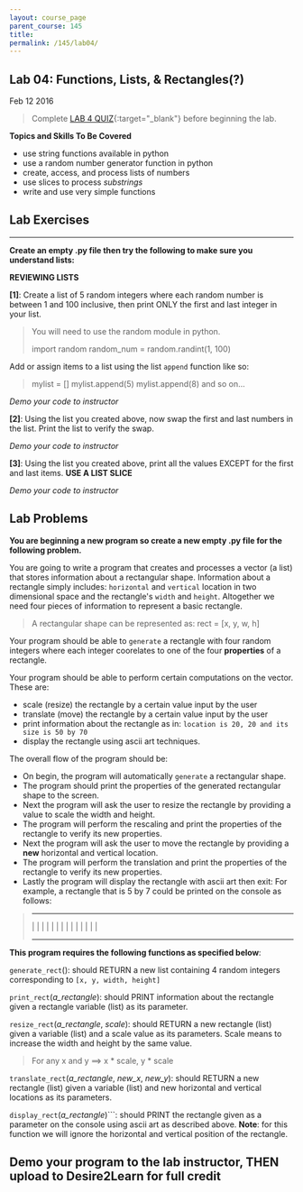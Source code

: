```yaml
---
layout: course_page
parent_course: 145
title: 
permalink: /145/lab04/
---
```


Lab 04: Functions, Lists, & Rectangles(?) 
---
Feb 12 2016

> Complete [LAB 4 QUIZ](https://nmhu.desire2learn.com/d2l/le/content/28410/viewContent/270198/View?ou=28410){:target="_blank"} before beginning the lab.



**Topics and Skills To Be Covered**

* use string functions available in python
* use a random number generator function in python
* create, access, and process lists of numbers
* use slices to process *substrings*
* write and use very simple functions

Lab Exercises
---

---

**Create an empty .py file then try the following to make sure you understand lists:**

__REVIEWING LISTS__

**[1]**: Create a list of 5 random integers where each random number is between 1 and 100 inclusive, then print ONLY the first and last integer in your list.

>	You will need to use the random module in python.
>	
>	import random
>	random_num = random.randint(1, 100)

Add or assign items to a list using the list ```append``` function like so:

>	mylist = []
>	mylist.append(5)
> 	mylist.append(8)
>	and so on...

*Demo your code to instructor*

**[2]**: Using the list you created above, now swap the first and last numbers in the list. Print the list to verify the swap. 

*Demo your code to instructor*

**[3]**: Using the list you created above, print all the values EXCEPT for the first and last items. **USE A LIST SLICE**

*Demo your code to instructor*

Lab Problems
---
**You are beginning a new program so create a new empty .py file for the following problem.**

You are going to write a program that creates and processes a vector (a list) that stores information about a rectangular shape. Information about a rectangle simply includes: ```horizontal``` and ```vertical``` location in two dimensional space and the rectangle's ```width``` and ```height```. Altogether we need four pieces of information to represent a basic rectangle.

>	A rectangular shape can be represented as:
> 	rect = [x, y, w, h]

Your program should be able to ```generate``` a rectangle with four random integers where each integer coorelates to one of the four **properties** of a rectangle.

Your program should be able to perform certain computations on the vector. These are:

- scale (resize) the rectangle by a certain value input by the user
- translate (move) the rectangle by a certain value input by the user
- print information about the rectangle as in: ```location is 20, 20 and its size is 50 by 70```
- display the rectangle using ascii art techniques.

The overall flow of the program should be:

- On begin, the program will automatically ```generate``` a rectangular shape.
- The program should print the properties of the generated rectangular shape to the screen.
- Next the program will ask the user to resize the rectangle by providing a value to scale the width and height.
- The program will perform the rescaling and print the properties of the rectangle to verify its new properties.
- Next the program will ask the user to move the rectangle by providing a **new** horizontal and vertical location.
- The program will perform the translation and print the properties of the rectangle to verify its new properties.
- Lastly the program will display the rectangle with ascii art then exit: For example, a rectangle that is 5 by 7 could be printed on the console as follows:

>	- - - - -
>	|       |
>	|       |
>	|       |
>	|       |
>	|       |
>	|       |
>	|       |
>	- - - - -

**This program requires the following functions as specified below**:

```generate_rect```(): should RETURN a new list containing 4 random integers corresponding to ```[x, y, width, height]```

```print_rect```(*a_rectangle*): should PRINT information about the rectangle given a rectangle variable (list) as its parameter.

```resize_rect```(*a_rectangle*, *scale*): should RETURN a new rectangle (list) given a variable (list) and a scale value as its parameters. Scale means to increase the width and height by the same value. 

>	For any x and y ==> x * scale, y * scale

```translate_rect```(*a_rectangle*, *new_x*, *new_y*): should RETURN a new rectangle (list) given a variable (list) and new horizontal and vertical locations as its parameters.

```display_rect```(*a_rectangle*)```: should PRINT the rectangle given as a parameter on the console using ascii art as described above. **Note**: for this function we will ignore the horizontal and vertical position of the rectangle.



**Demo your program to the lab instructor, THEN upload to Desire2Learn for full credit**
---
